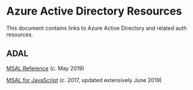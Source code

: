 # Azure Active Directory Resources

This document contains links to Azure Active Directory and related auth resources.

## ADAL

[MSAL Reference](https://docs.microsoft.com/en-us/azure/active-directory/develop/reference-v2-libraries)
(c. May 2019)

[MSAL for JavaScript](https://github.com/AzureAD/microsoft-authentication-library-for-js)
(c. 2017, updated extensively June 2019)

